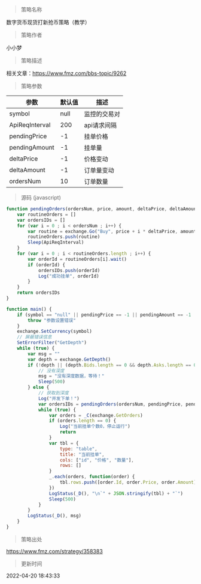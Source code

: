 
> 策略名称

数字货币现货打新抢币策略（教学）

> 策略作者

小小梦

> 策略描述

相关文章：https://www.fmz.com/bbs-topic/9262

> 策略参数



|参数|默认值|描述|
|----|----|----|
|symbol|null|监控的交易对|
|ApiReqInterval|200|api请求间隔|
|pendingPrice|-1|挂单价格|
|pendingAmount|-1|挂单量|
|deltaPrice|-1|价格变动|
|deltaAmount|-1|订单量变动|
|ordersNum|10|订单数量|


> 源码 (javascript)

``` javascript
function pendingOrders(ordersNum, price, amount, deltaPrice, deltaAmount) {
    var routineOrders = []
    var ordersIDs = []
    for (var i = 0 ; i < ordersNum ; i++) {
        var routine = exchange.Go("Buy", price + i * deltaPrice, amount + i * deltaAmount)
        routineOrders.push(routine)
        Sleep(ApiReqInterval)        
    }
    for (var i = 0 ; i < routineOrders.length ; i++) {
        var orderId = routineOrders[i].wait()
        if (orderId) {
            ordersIDs.push(orderId)
            Log("成功挂单", orderId)
        }        
    }
    return ordersIDs
}

function main() {
    if (symbol == "null" || pendingPrice == -1 || pendingAmount == -1 || pendingPrice == -1 || deltaPrice == -1 || deltaAmount == -1) {
        throw "参数设置错误"
    }
    exchange.SetCurrency(symbol)
    // 屏蔽错误信息
    SetErrorFilter("GetDepth")
    while (true) {
        var msg = ""
        var depth = exchange.GetDepth()
        if (!depth || (depth.Bids.length == 0 && depth.Asks.length == 0)) {
            // 没有深度
            msg = "没有深度数据，等待！"
            Sleep(500)
        } else {
            // 获取到深度
            Log("并发下单！")
            var ordersIDs = pendingOrders(ordersNum, pendingPrice, pendingAmount, deltaPrice, deltaAmount)
            while (true) {
                var orders = _C(exchange.GetOrders)
                if (orders.length == 0) {
                    Log("当前挂单个数0，停止运行")
                    return 
                }
                var tbl = {
                    type: "table",
                    title: "当前挂单",
                    cols: ["id", "价格", "数量"], 
                    rows: []
                }
                _.each(orders, function(order) {
                    tbl.rows.push([order.Id, order.Price, order.Amount])
                })
                LogStatus(_D(), "\n`" + JSON.stringify(tbl) + "`")
                Sleep(500)
            }
        }
        LogStatus(_D(), msg)
    }
}


```

> 策略出处

https://www.fmz.com/strategy/358383

> 更新时间

2022-04-20 18:43:33
